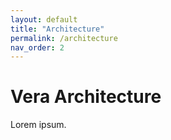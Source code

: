 ```yaml
---
layout: default
title: "Architecture"
permalink: /architecture
nav_order: 2
---
```


# Vera Architecture

Lorem ipsum.
